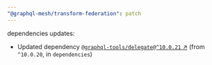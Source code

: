 ```yaml
---
"@graphql-mesh/transform-federation": patch
---
```

dependencies updates:
  - Updated dependency [`@graphql-tools/delegate@^10.0.21` ↗︎](https://www.npmjs.com/package/@graphql-tools/delegate/v/10.0.21) (from `^10.0.20`, in `dependencies`)
